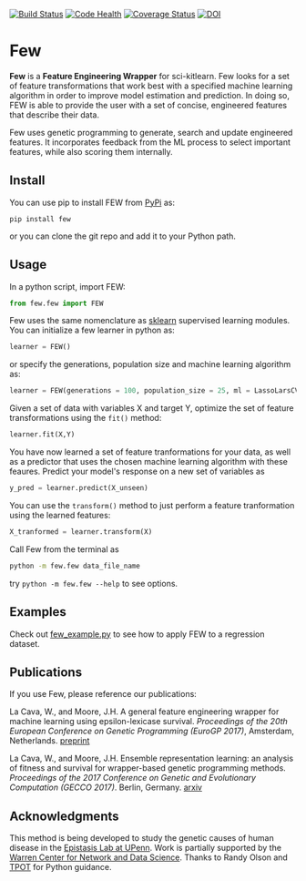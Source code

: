 [![Build Status](https://travis-ci.org/lacava/few.svg?branch=master)](https://travis-ci.org/lacava/few)
[![Code Health](https://landscape.io/github/lacava/few/master/landscape.svg?style=flat)](https://landscape.io/github/lacava/few/master)
[![Coverage Status](https://coveralls.io/repos/github/lacava/few/badge.svg?branch=master)](https://coveralls.io/github/lacava/few?branch=master)
[![DOI](https://zenodo.org/badge/65411376.svg)](https://zenodo.org/badge/latestdoi/65411376)

# Few

**Few** is a **Feature Engineering Wrapper** for sci-kitlearn. Few looks for a set of feature transformations that work best with a specified machine learning algorithm in order to improve model estimation and prediction. In doing so, FEW is able to provide the user with a set of concise, engineered features that describe their data.

Few uses genetic programming to generate, search and update engineered features. It incorporates feedback from the ML process to select important features, while also scoring them internally. 


## Install

You can use pip to install FEW from [PyPi](https://pypi.python.org/pypi/FEW) as: 

```pip install few```

or you can clone the git repo and add it to your Python path. 

## Usage

In a python script, import FEW:

```python
from few.few import FEW
```

Few uses the same nomenclature as [sklearn](http://scikit-learn.org/) supervised learning modules. You can initialize a few learner in python as:

```python
learner = FEW()
```

or specify the generations, population size and machine learning algorithm as:

```python
learner = FEW(generations = 100, population_size = 25, ml = LassoLarsCV())
```

Given a set of data with variables X and target Y, optimize the set of feature transformations using the ```fit()``` method:

```python
learner.fit(X,Y)
```

You have now learned a set of feature tranformations for your data, as well as a predictor that uses the chosen machine learning algorithm with these feaures. Predict your model's response on a new set of variables as

```python
y_pred = learner.predict(X_unseen)
```

You can use the ```transform()``` method to just perform a feature tranformation using the learned features:

```python
X_tranformed = learner.transform(X)
``` 

Call Few from the terminal as

```bash
python -m few.few data_file_name 
```

try ```python -m few.few --help``` to see options.

## Examples

Check out [few_example.py](http://github.com/lacava/few/tree/master/docs/few_example.py) to see how to apply FEW to a regression dataset. 

## Publications

If you use Few, please reference our publications:

La Cava, W., and Moore, J.H. A general feature engineering wrapper for machine learning using epsilon-lexicase survival. *Proceedings of the 20th European Conference on Genetic Programming (EuroGP 2017)*, Amsterdam, Netherlands.
[preprint](http://williamlacava.com/pubs/evostar_few_lacava.pdf)

La Cava, W., and Moore, J.H. Ensemble representation learning: an analysis of fitness and survival for wrapper-based genetic programming methods. *Proceedings of the 2017 Conference on Genetic and Evolutionary Computation (GECCO 2017)*. Berlin, Germany. [arxiv](https://arxiv.org/abs/1703.06934)

## Acknowledgments

This method is being developed to study the genetic causes of human disease in the [Epistasis Lab at UPenn](http://epistasis.org). Work is partially supported by the [Warren Center for Network and Data Science](http://warrencenter.upenn.edu). Thanks to Randy Olson and [TPOT](http://github.com/rhiever/tpot) for Python guidance. 

